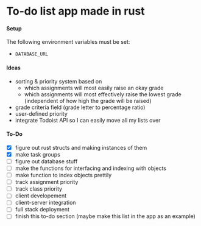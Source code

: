 # To-do list app made in rust

#### Setup

The following environment variables must be set:

- `DATABASE_URL`

#### Ideas

- sorting & priority system based on
  - which assignments will most easily raise an okay grade
  - which assignments will most effectively raise the lowest grade (independent of how high the grade will be raised)
- grade criteria field (grade letter to percentage ratio)
- user-defined priority
- integrate Todoist API so I can easily move all my lists over 

#### To-Do

- [x] figure out rust structs and making instances of them
- [x] make task groups
- [ ] figure out database stuff
- [ ] make the functions for interfacing and indexing with objects
- [ ] make function to index objects prettily
- [ ] track assignment priority
- [ ] track class priority
- [ ] client developement
- [ ] client-server integration
- [ ] full stack deployment
- [ ] finish this to-do section (maybe make this list in the app as an example)
